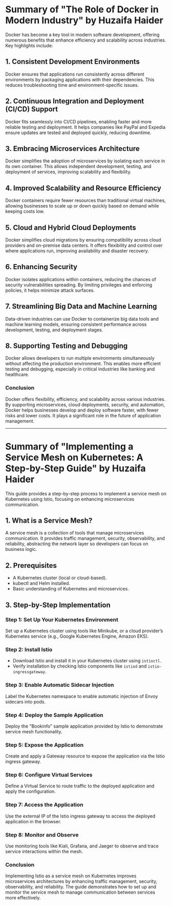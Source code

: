 # Summary of "The Role of Docker in Modern Industry" by Huzaifa Haider

Docker has become a key tool in modern software development, offering numerous benefits that enhance efficiency and scalability across industries. Key highlights include:

## 1. Consistent Development Environments
Docker ensures that applications run consistently across different environments by packaging applications with their dependencies. This reduces troubleshooting time and environment-specific issues.

## 2. Continuous Integration and Deployment (CI/CD) Support
Docker fits seamlessly into CI/CD pipelines, enabling faster and more reliable testing and deployment. It helps companies like PayPal and Expedia ensure updates are tested and deployed quickly, reducing downtime.

## 3. Embracing Microservices Architecture
Docker simplifies the adoption of microservices by isolating each service in its own container. This allows independent development, testing, and deployment of services, improving scalability and flexibility.

## 4. Improved Scalability and Resource Efficiency
Docker containers require fewer resources than traditional virtual machines, allowing businesses to scale up or down quickly based on demand while keeping costs low.

## 5. Cloud and Hybrid Cloud Deployments
Docker simplifies cloud migrations by ensuring compatibility across cloud providers and on-premise data centers. It offers flexibility and control over where applications run, improving availability and disaster recovery.

## 6. Enhancing Security
Docker isolates applications within containers, reducing the chances of security vulnerabilities spreading. By limiting privileges and enforcing policies, it helps minimize attack surfaces.

## 7. Streamlining Big Data and Machine Learning
Data-driven industries can use Docker to containerize big data tools and machine learning models, ensuring consistent performance across development, testing, and deployment stages.

## 8. Supporting Testing and Debugging
Docker allows developers to run multiple environments simultaneously without affecting the production environment. This enables more efficient testing and debugging, especially in critical industries like banking and healthcare.

### Conclusion
Docker offers flexibility, efficiency, and scalability across various industries. By supporting microservices, cloud deployments, security, and automation, Docker helps businesses develop and deploy software faster, with fewer risks and lower costs. It plays a significant role in the future of application management.

---

# Summary of "Implementing a Service Mesh on Kubernetes: A Step-by-Step Guide" by Huzaifa Haider

This guide provides a step-by-step process to implement a service mesh on Kubernetes using Istio, focusing on enhancing microservices communication.

## 1. What is a Service Mesh?
A service mesh is a collection of tools that manage microservices communication. It provides traffic management, security, observability, and reliability, abstracting the network layer so developers can focus on business logic.

## 2. Prerequisites
- A Kubernetes cluster (local or cloud-based).
- kubectl and Helm installed.
- Basic understanding of Kubernetes and microservices.

## 3. Step-by-Step Implementation
### Step 1: Set Up Your Kubernetes Environment
Set up a Kubernetes cluster using tools like Minikube, or a cloud provider’s Kubernetes service (e.g., Google Kubernetes Engine, Amazon EKS).

### Step 2: Install Istio
- Download Istio and install it in your Kubernetes cluster using `istioctl`.
- Verify installation by checking Istio components like `istiod` and `istio-ingressgateway`.

### Step 3: Enable Automatic Sidecar Injection
Label the Kubernetes namespace to enable automatic injection of Envoy sidecars into pods.

### Step 4: Deploy the Sample Application
Deploy the "Bookinfo" sample application provided by Istio to demonstrate service mesh functionality.

### Step 5: Expose the Application
Create and apply a Gateway resource to expose the application via the Istio ingress gateway.

### Step 6: Configure Virtual Services
Define a Virtual Service to route traffic to the deployed application and apply the configuration.

### Step 7: Access the Application
Use the external IP of the Istio ingress gateway to access the deployed application in the browser.

### Step 8: Monitor and Observe
Use monitoring tools like Kiali, Grafana, and Jaeger to observe and trace service interactions within the mesh.

### Conclusion
Implementing Istio as a service mesh on Kubernetes improves microservices architectures by enhancing traffic management, security, observability, and reliability. The guide demonstrates how to set up and monitor the service mesh to manage communication between services more effectively.

